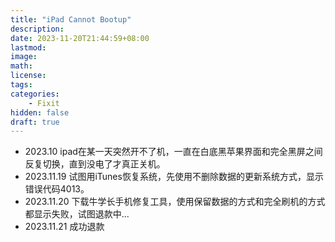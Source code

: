 ```yaml
---
title: "iPad Cannot Bootup"
description: 
date: 2023-11-20T21:44:59+08:00
lastmod:
image: 
math: 
license: 
tags:
categories: 
    - Fixit
hidden: false
draft: true
---
```


- 2023.10 ipad在某一天突然开不了机，一直在白底黑苹果界面和完全黑屏之间反复切换，直到没电了才真正关机。
- 2023.11.19 试图用iTunes恢复系统，先使用不删除数据的更新系统方式，显示错误代码4013。
- 2023.11.20 下载牛学长手机修复工具，使用保留数据的方式和完全刷机的方式都显示失败，试图退款中...
- 2023.11.21 成功退款